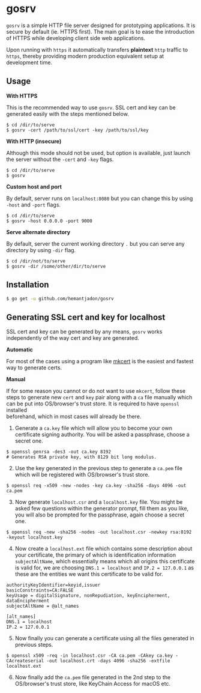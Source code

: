 # gosrv

`gosrv` is a simple HTTP file server designed for prototyping applications. It
is secure by default (ie. HTTPS first). The main goal is to ease the
introduction of HTTPS while developing client side web applications.

Upon running with `https` it automatically transfers **plaintext** `http` 
traffic to `https`, thereby providing modern production equivalent setup at
development time. 

## Usage 

**With HTTPS**

This is the recommended way to use `gosrv`. SSL cert and key can be generated
easily with the steps mentioned below.

```console
$ cd /dir/to/serve
$ gosrv -cert /path/to/ssl/cert -key /path/to/ssl/key
```

**With HTTP (insecure)**

Although this mode should not be used, but option is available, just launch the
server without the `-cert` and `-key` flags.

```console
$ cd /dir/to/serve
$ gosrv
```

**Custom host and port**

By default, server runs on `localhost:8080` but you can change this by using
`-host` and `-port` flags.

```console
$ cd /dir/to/serve
$ gosrv -host 0.0.0.0 -port 9000 
```
 
**Serve alternate directory**

By default, server the current working directory `.` but you can serve any 
directory by using `-dir` flag.

```console
$ cd /dir/not/to/serve
$ gosrv -dir /some/other/dir/to/serve
```

## Installation

```bash
$ go get -u github.com/hemantjadon/gosrv
```

## Generating SSL cert and key for localhost

SSL cert and key can be generated by any means, `gosrv` works independently of
the way cert and key are generated.

**Automatic**

For most of the cases using a program like [mkcert](https://github.com/FiloSottile/mkcert)
is the easiest and fastest way to generate certs.

**Manual**

If for some reason you cannot or do not want to use `mkcert`, follow these steps
to generate new `cert` and `key` pair along with a `ca` file manually which can 
be put into OS/browser's trust store. It is required to have `openssl` installed  
beforehand, which in most cases will already be there.

1. Generate a `ca.key` file which will allow you to become your own certificate
signing authority. You will be asked a passphrase, choose a secret one. 

```console
$ openssl genrsa -des3 -out ca.key 8192
# Generates RSA private key, with 8129 bit long modulus.  
```

2. Use the key generated in the previous step to generate a `ca.pem` file which
will be registered with OS/browser's trust store.

```console
$ openssl req -x509 -new -nodes -key ca.key -sha256 -days 4096 -out ca.pem
```

3. Now generate `localhost.csr` and a `localhost.key` file. You might be asked
few questions within the generator prompt, fill them as you like, you will also
be prompted for the passphrase, again choose a secret one. 

```console
$ openssl req -new -sha256 -nodes -out localhost.csr -newkey rsa:8192 -keyout localhost.key
```

4. Now create a `localhost.ext` file which contains some description about your
certificate, the primary of which is identification information `subjectAltName`,
which essentially means which all origins this certificate is valid for, we 
are choosing `DNS.1 = localhost` and `IP.2 = 127.0.0.1` as these are the 
entities we want this certificate to be valid for.
  

```
authorityKeyIdentifier=keyid,issuer
basicConstraints=CA:FALSE
keyUsage = digitalSignature, nonRepudiation, keyEncipherment, dataEncipherment
subjectAltName = @alt_names

[alt_names]
DNS.1 = localhost
IP.2 = 127.0.0.1
```

5. Now finally you can generate a certificate using all the files generated
in previous steps.

```console
$ openssl x509 -req -in localhost.csr -CA ca.pem -CAkey ca.key -CAcreateserial -out localhost.crt -days 4096 -sha256 -extfile localhost.ext
```

6. Now finally add the `ca.pem` file generated in the 2nd step to the 
OS/browser's trust store, like KeyChain Access for macOS etc.
